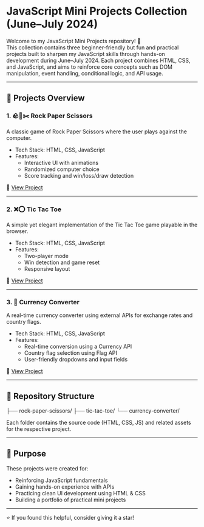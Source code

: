 # JavaScript Mini Projects Collection (June–July 2024)

Welcome to my JavaScript Mini Projects repository! 🎯  
This collection contains three beginner-friendly but fun and practical projects built to sharpen my JavaScript skills through hands-on development during June–July 2024. Each project combines HTML, CSS, and JavaScript, and aims to reinforce core concepts such as DOM manipulation, event handling, conditional logic, and API usage.

---

## 🚀 Projects Overview

### 1. 🪨📄✂️ Rock Paper Scissors
A classic game of Rock Paper Scissors where the user plays against the computer.

- Tech Stack: HTML, CSS, JavaScript
- Features:
  - Interactive UI with animations
  - Randomized computer choice
  - Score tracking and win/loss/draw detection

🔗 [View Project](#) 

---

### 2. ❌⭕ Tic Tac Toe
A simple yet elegant implementation of the Tic Tac Toe game playable in the browser.

- Tech Stack: HTML, CSS, JavaScript
- Features:
  - Two-player mode
  - Win detection and game reset
  - Responsive layout

🔗 [View Project](#) 

---

### 3. 💱 Currency Converter
A real-time currency converter using external APIs for exchange rates and country flags.

- Tech Stack: HTML, CSS, JavaScript
- Features:
  - Real-time conversion using a Currency API
  - Country flag selection using Flag API
  - User-friendly dropdowns and input fields

🔗 [View Project](#) 

---

## 📁 Repository Structure

├── rock-paper-scissors/
├── tic-tac-toe/
└── currency-converter/


Each folder contains the source code (HTML, CSS, JS) and related assets for the respective project.

---

## 📌 Purpose

These projects were created for:
- Reinforcing JavaScript fundamentals
- Gaining hands-on experience with APIs
- Practicing clean UI development using HTML & CSS
- Building a portfolio of practical mini projects

---

⭐ If you found this helpful, consider giving it a star!

